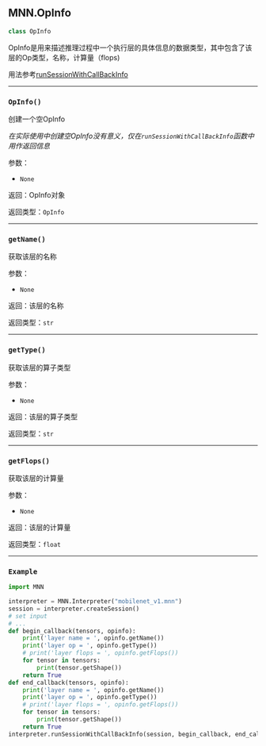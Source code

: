 ## MNN.OpInfo

```python
class OpInfo
```
OpInfo是用来描述推理过程中一个执行层的具体信息的数据类型，其中包含了该层的Op类型，名称，计算量（flops)

用法参考[runSessionWithCallBackInfo](Interpreter.html#runsessionwithcallbackinfo-session-begin-callback-end-callback)

---
### `OpInfo()`
创建一个空OpInfo

*在实际使用中创建空OpInfo没有意义，仅在`runSessionWithCallBackInfo`函数中用作返回信息*

参数：
- `None`

返回：OpInfo对象

返回类型：`OpInfo`

---
### `getName()`

获取该层的名称

参数：
- `None`

返回：该层的名称

返回类型：`str`

---
### `getType()`

获取该层的算子类型

参数：
- `None`

返回：该层的算子类型

返回类型：`str`

---
### `getFlops()`

获取该层的计算量

参数：
- `None`

返回：该层的计算量

返回类型：`float`

---
### `Example`

```python
import MNN

interpreter = MNN.Interpreter("mobilenet_v1.mnn")
session = interpreter.createSession()
# set input
# ...
def begin_callback(tensors, opinfo):
    print('layer name = ', opinfo.getName())
    print('layer op = ', opinfo.getType())
    # print('layer flops = ', opinfo.getFlops())
    for tensor in tensors:  
        print(tensor.getShape())
    return True
def end_callback(tensors, opinfo):
    print('layer name = ', opinfo.getName())
    print('layer op = ', opinfo.getType())
    # print('layer flops = ', opinfo.getFlops())
    for tensor in tensors:  
        print(tensor.getShape())
    return True
interpreter.runSessionWithCallBackInfo(session, begin_callback, end_callback)
```